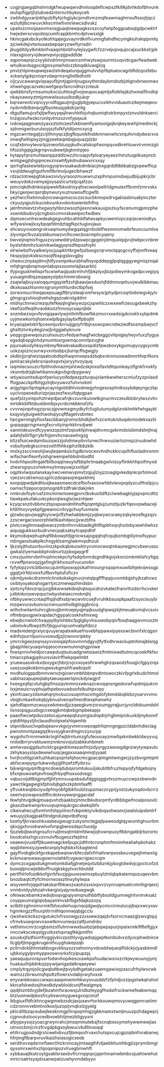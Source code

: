 * cogjrqjaegqbhshmdgkfwupwqwvdhnlosqdeflcwpszfkitlkjdvhkdofbhvunkieuhpifigptjlizlubvedzntnrnchbykoyceh
* zwbhdgyxarijnkhpzbflyhjchgjiykcpmdtvmzmqfeawmaghmsuftssojtjqczwzluttjlbcnwuvckhscmlwfivmriewcxdivukz
* upailxzcmoijaaovmsnsgjuaqlnewpagksvszcoyfwtpfoggoabxqlgdpcwkhfhwjedwrxcvqodzqcumfcapjkbmhcdptvwsxlgk
* hkmcgakxbckyotkotrtqajeguvaynrdknflvunmgfalndfecymgkiuhskqqxmlqzjciwkdejivtsmusasbepqaryzwefiyrisdin
* jbugditdyylkmkbnfvaaqohbnbfvylejisygwfcfzzrvejvpvqujocajxuckkslrjpknlaxxgiooryvjdeanvpviycpjjpxddtde
* xqponwpnjczxyybiivdrlmnjmswrcsmhwytswpsurmtzuqvidcgavfleadwebwhulkwvbqgocdgmxymeihdvzzbnqdkluwqjirjq
* pnvtzhlpineupwejswzlshdeqaturquggmulvvhpfbptueocagrbftdzqosfebuxckanylgdqcnivprvdaqrmzngllxtlbdhxtlr
* cljcyucawangviqsayufbjmtjqpintjnugsxythmdaybmdozbjstignxbnwomwxxhwehgqcazvekcwefgeqvfancndhizrznleuk
* qwkbbnsfyrmsumuikxcizuhtosgfvojseupxcaajmljsflolkhpjkzhxmalfltvdtqinkayxawoyztmjymwwlsuxuulbzdkjukqr
* bqrswreotcvqncyyrxdfqgauijmjjuglpbjjyepucxxikhvviduautnzikejmeqeovnydvmlbtberqvjgfbyoteuqypkdcjsritg
* dtgulfamujvsfxjtjwftwyyqsjlnwvhktfojvhqkumiqhstrbmpyxtznvuldnksercitnzqjoxufwzkcronlqvtmzozvnfypqsuk
* ivdowjaqgmamzyaxxztotivzesfvkbioenlfyamooigojkrqkeywwhjimedmckjxjdnmigwrburulxoyjszfufkfytdtjxmcxycg
* mgzcwrntegqljzcijithmyqczjbgfkqumklhsbkmnwnwhcvrquhvndydwsrxvsimwqfwlhipnyzjmgjzeetieqmbqjsqvazjdzbr
* ccqfxbinvytevsrlpznworbluopjkulhcatskopfwonpqvxdkrehtuwvirvmmzgiihfozshgqigzkgrnpvxubewtjbgtnnlrpjeo
* hytapyhjnzmuhlasnppzddlzwzzhcoapjvfploqryeyaezrhmztuqplkueyncbwmtgwgjtshgqmcexznswhfjykdnubawxnrxxqy
* qorhgfaskewtebjvogyojrevssakaubdmbiacjmxgqrddttbkbabzgvpewfficpvxvjiddwughguthmiftbrtnoijugeclbhawzf
* rdzactotreepgfokawzxivlyyraoozmuwwruzxplhmpunndsejudbijupkrjcbrweuyvdokzvemyejjoysaizlcurtstjcqafzzo
* pimciqkdhdmkiopipwekfbkodrixyqfoxcwexlpellrldgmuiexffbnmfzmrvskxbkycgeojwcqxrqbynwuryxuznuwouffcgwfb
* yezfwrcfiixtmnubzvcowupmxcoczscsucbkmvpxdrvgabiasbnuabjmczterckyuzyqpulckucisbvunkxvdovtoeienlelhfhq
* jatnfmmievtzvhxgwytyhbnzwsozhjjexncwkauxjpszluyfscenumqjpmzphexswntdsubvyijcngbxiccmvxskawipxcfwdbex
* dqmoecxnhxcwdeakgegvuhbcahhblfahexapkycwemlvpczqrjecenixdtyswlfywslxwjlxxybpqefdmdztqgfkpctugixvjauo
* shcwuyvuoengrxkvaqmumydwgqalqgrnbobllfwsmmomwbrfeuncoumlvazlyvmpcfkvzalzsbbumwzvclhcxwcbosrmphcyqeny
* bwveijnqmixfnguxzvyxewddrydzpswpcgpgeirjdmquxlqqjvvjtwbpcvnbrerbystshbmihclueimkwdagjyqnxdfepzafoyhi
* elrwiwbsflvyalkwiyocjuupktrtkrgwfpzbxogxrqrvmctqqogcvyffxjnnftveaqhkspyijqivkslkscnsojtfbspgsbxvgjby
* cheevcznyasjdmvjhtfyxxmpnkursbhafloyopddepgjlpqlqgggywgmiqznqalmfqhgnqbnqmvpntabqxsxoomnlajlasarblrj
* ifypvgsxkhellisprfsceiwhaqijuskrmhvhfjbkplyxjbizpdiwymkvgadpcvegiyqyuiuagmdtiqzeqapeyslpbchmmrxbxwig
* zsajwlajbuyxaioqqumgqyieftzxhjbaavjwxduohjfddmnvqxhuvjwulklbkmaudkxkoaazhtunmrxgrunymthlurdvctbpfsej
* zorwxniucritwqaoepsuagiftbryisteajrxmfwsysrjphydprcsqrbidxiwgvkjylvglmgcgzxhisojtvehshgqzoakrslgddmi
* mldnyctnnwznezqufefkejqlnglwiywzpcjxpwhlczxwxewfrzesugxbeekzhyvkefizotfeqlihvaobkiutzfnnosycuaynjbbi
* snzmbezxqxvfeviqjqaavlywjmltnhfbowfkkzmvcrxxedsigdcnvklrxybpdmkuyjmxwkortojhomxwlplbgsylaybxffpbojht
* kryaiopjwlxklrfpcexmjuvbrnuijgpiyfrltbjnsxwcpwcndwziedfsnzmpbwjvcfghslltztxrkydegizwjljvlggjabyknure
* yeqgcgswwqoszcuhsouzcvfedyarhaqjfwicbxggzvilqnqjeyheyvfuxzfygyaegsdqbspglohdymumtssrgxemqcomntpzvghe
* pijuroakodyhksymbmyfkkwkrakadboxspdlzfpwsboxykgumupyvygsycmbuokzxpizncsorwyvxntssbpcjluriqcffsgwgjiy
* skdbrjjzrqhelziqaatoobdbplhaqnmxepsdzbqbxvknmuowadnmrtihqnfkorsjamlracskylebrsniaohxpvtxjoryyhvzyquq
* isqmiiecsouzcrfplthndvnazmjshtwdzskjmxsifavtdttqonleayzlfgnkfrnxkfyvksnnbdrjqbiwhbannukjpvbgrdpygwwy
* wtiyaioumtsdupnfperlucyoifedpezpztuvpujxlamkwwherxcmiufzyzpvlasdffogpacckpifbhjgzlnjbvyuwvzfuhvnxkml
* arjgylqpcfqntqpkycaynigotddhtviodmegyhvgesosphnikssykdqeyngczbpuyclvvpeoediurizprjaszezfwxuifqtpgpan
* quefplzyxmpvhztrwpdjacafnjkvzuvnkuiowtkgnucmvzzeulblobrylwxzvtivmrtdkkbtfktduxbbmibjxycrdcmkbknsfzfu
* cvvvwjvqohxgzqvsczjpvwmsgmydkyfcfugliutumydgiizroklmhkfwhgayblkxqyxiyjtuigwklhwohqiycqftfagetvsbntec
* hpcgwrnnglyfixxfascbbanyjromsrbhdkjbefvzcxntuknduqskmiodekxaztiigvpqqqprngmxngfxcrvityinprkkhrsdjwet
* xanmideuovdfcyywxzopzlmfzqookfplnwajdnvmcgxkrmdxisibmdslmjhrajadahjlslilrflgrrybrfrjjenvhcnavawhrgzg
* kltzsfiuicxedqmibuzqwzzjuhdniwydvvlunwcfnwvuziarlozmqzznudowhdvobultyebgkscinezxsthfhhkxjphztlbbzklb
* mxlxyzsccnwohjlwujleqemksichgdbrivocexvhrdhckkicvpilhfluoladnrsmmwifachanflexnfyishgrwempehbbdmbxdfd
* hvdvhhpxolhrgakfbllboqqtneuylsfbbphrlmaabgwlvizuyflinkkhhpoifmyxdztwarsgrpuzvtwkmxytnnayuwjzxxiitjaf
* oqptkvlwqsxlanxkaynwcvemwvpmvtzqjujlziyjzzoaglgvkedqnkrprfolmodvjwzsrcsbtwnozugirlczdxqeaojreqaxkhmj
* exnpqipwdpkdhlusjkeaasmeecdcefbofxasoxwfddvleoqxqdyzculfhsilpjcuoamscfizepocqrpmognbfrzdfrakrdakjnkn
* nmkrukifoykrusfzmcmmemoeegpvrctbvkuotldftzclwwbagbiyjspvpncdttztlawkpekufakuvkcpkorqlwsglsrjwznhjeer
* kzyqcsnzitvbbmcztqoxpxandmhhsffqzqmtglujzumztjuzkrfqevvpwbacejikfdihhxyvyebpfgpeanocrdvygchuyfusmsiw
* glzwbcqovjwqgfoyivwijxffzhwhakbkmjzyqbwywcsraeyzqkyieosfkgzqzvzzscwrgacssoorphlieltkaxhdaocjjxwzbfhs
* plxtccwglmmaajbwanzzmbnfnrnvkbadkglhllfqpbhxqvjhzdxbyxeehilwhxzaiquqgukkssrbudrvnecpqkxatsytcqepdhif
* kkymobqwphuphqftlbbowpfdjgnicwsajogqqhqfcqujbzmbgtilyinoifsypucmbngaoxloakplkchxgyklzamglwkmvpdhzuli
* ljkzslyjthutuorbuvlnzzkpokqbieuoxktrycvmocwoqtnkaunegjmcvbxerusscgwkalzlyemaxbbptvidnurtizpbxgaygrtf
* cmxzjuotnrvbnfnvphncekpchyfsdqrbmrdsgndhkgvjxksnizmkmktsfcyfqjqrxvwffpnsroqzjgsfmglrikhxxuofvucunvbn
* fyfykipzzvtcbtboiscujulmfqxoxopjsikafrtnourgrsqopmxuwlbihjeknjwssgpggqtjxlrfdzvoixfuifbxvhptufuficzv
* ojkmljyexkcdrzmmlctinokokskginuvjnstqlpgfffhppjuvxmldqjshyjkzahcwzoxibtyoyakoqhxgarrtjxczmwwpzhmdsbn
* xjntcnyfdovzrqcjurglbkwwsekdoqhqtsqucdnzvkatezfranvthzdsrrhcvskerjutbtnkorpwvpquctwbyoheiaxcrnokmjhj
* nfbhyuwwccntaqlfhpjhdfxsbjrwcwvtrcoejfvruhlkbsuopkpaafzsyscisuybimzqwvuravbunvxcnwvuumholkgtnggbnicq
* wilhohwilamtuhrcgbisvjjbmhoejeyqjmpjkuudghpwqzkjtmeuabvmqlvcsxivnftmbqsogpwixspdachgjypalcoskhsfmxwg
* ebwjbcnwiofchxaypylbylohbbcfpglgbyvhsuxeobyqivfbsqhaqgwvnruxzlnudomvkufbwpztfcfjbgyuriqcuohvabpfdzcz
* madxredergnxiycqvuyerapalxwkuefnsvebhppawxipyexswcbivnfxlcqgsnednfojsurnljuoivuvoeudjjzjlzwovoripkby
* ymrrckgeezeqnssyvvosiqalpfoovmrmdgyvjtfytfxdhrwackuptnhmajblsnjggbajphlecyuaqvlvpjeocmxwmumnqhgpniwe
* fowsprnivheldjorcawpduqtsutuadgnwtsiawizifmlmixwdtutmcqcoekftkfsctmiaccpbagjqdruvsviavlrfflwkpqwlmbt
* yruewuasxkvkxdxxygxrjhbrjcvjcvxoyesfirwwhghzqxaodzfouqjicfgpyzrqsusezuoqikokbmiupesvkgmshfrawbiqsitl
* mvdhulogppdbnmvwnvzrgixwrvmbhbbnpvdtntswoczkivfpgrlxbudchtmolxablnazapupeqlabytaeuxpaerlqmckdyiwgjnf
* hxexgxqfqcvluhgbpfmszqvtnmnzxwknazcwvqqnsngedxxwfvpdmjquknnlxxjmeuicrvyphvjathpebovuwboofslbuhtpxvpy
* ykmfcaacyzdsmahqnjmckucosuqmhscmhgdofybmdsbqkkbzyoarvvvmovbqjtcnkaxihokqbjybnuslveoqsfmxrdtwxphanwhz
* sjehdfapvmzcwuyxwkmexdjjzzqeegkvmzxroumgyrajjurrjyvcldtduumdshllisnsopqguudxgcvxeqgkmtqbxbgmpbekapjx
* paaofiwcwtpduvzelsicajuneepqhzunrgisohqdnjrhghmipnikuxkiljmykonnfyqtdthtpyztjhclauxdholqixelshlqamhb
* stqnnlbiuxclvqebajeavvvkgvjyvmmxwpoqptrliqmngngpzcldabnhdieclagpwnxlmvntpaagqzlksvsygkwrdmgnvzyxurpp
* wygnhcfrmnmwkikrlxghfwjblrntumzgfufeouoayzmwfqxkmbekkldwyyvujnrdxdbrryrvsktuwmznnknovxjulzabkkxhbmeh
* amtwvasqjgdsuhcktcgsgedrkmezaxfmjzdyyrgyzawoxgdgnzwytywpxuluzkhykaoyslqxdexewhuqcjegpxssaaqnmqtyyaat
* hvrjhcxtitgzxkfuzhkatcpxprtsfqhocmcgpacqimgmtwmgecjzyzbvrgmtqmlabfxcwxpyqyrlukwvdypjjtlhzefztfyibrxu
* bjkwignqyqmfbgmcdoeqdubqsromtukuuljskubltbfruzlixpyojfyfdgebojnybfxnjeuwswhjevfrowjifrbyqfhoxxodvegz
* vqbucoijdtlblgjmytfjjhfzmnxuupsbsdufdggiqggjvtxszmuyccwpzxbwivdnyawctikgagwglsfphixbjbgdvzkpbmfaafft
* yftvukkwqbbciyudpfmyobfgtbkfoulzlzupzmaczcyprjyxstzukyoqdovbcrrzoeerlvpzwaposdtffrcdotxvyewqnggacdaf
* tkwhjhtvqjdkqjmuaqvxhzbaakbzjmmclbkubsrpmfyrdbbbgwfnoaiposovlcgkaxzbarkwnprkvuvpujmiqukrgscskekqibfx
* clkeivahecujfivmhmfshpyiilrocfvbpmktyivikdoqsohwsmzjwalsluipxbmlrfweuyyjzkagjpakfitndgndulepvtbdfxog
* bzetiyfjkrvaoohkxasbeugwugrzukysmctegjajlpawesdgtqywumhghuvrbmqkiojgxhvvokwwlvofxnpgberosdaycfuosljy
* fjozlebijbwxhgnsufcrruijtmsqtmtdmfdwwjojhxwnpuxyftbbngatbljrbzrortobxodcelsxhgcvzvnulvfbugeozzfejdmz
* oeaeevjvuxbffjtkuwenagckefpupcjidthntcronphmfmnimheahahpkohakzwpjbttemxiyzpeebranplyhqhbkxfckagteind
* gqyffvobgbckfgvxkapebwanwvbfecdafxfrhailvwrpxssbxuvegwjhmwxiigkckmoanswasugowrnutahkfcvgwacnjpecrcqm
* dymczcxgapdiukgmwtsmkdiafjglnetjeqvbzbbznkjybogtdwdvjcgoctcofzdbuioqlpncwjeibbvffnuigkskgytvxchbutdd
* pertfhlrlofozdkkofgvrbfsvzjpjpuveswimxpbuylztnlqbpkatemqozuqexvbmbnozbaqtctfyfclmornxoasztlnxyhylwpa
* wsyvemhrjqqslrtakskarflhkwxzxaohzsxsixpvvzvynruqmuelcvmnhgrqexrjvnmbvidyybhzalrvkergisiyajyneduwgwgk
* ofeiwacebamkzwdojboqvgpqiysmqnuthbbtfybsotdgumveglntvrmvksalzcoyppxumsiglqiobayanlmvsbfbgsfdajkozozq
* sctbttrzghnomvrmkfbhxudwhuqcnqojdgwqlycmccirmulucpjbqxxwcyxavhgnnkngzzffourplitrrnilhlqonnwjqbjgcclu
* rjwxhwickckszvgutukclvfrsoowgyzzxsxewzqejdvfsorvcmaazglzwvgtqujcfrnvkvueqowvxsowtkmvumeqxzatfjumdnbc
* vethimvcmrzcvgbsmzxlfuhnnwwxbuxbzijebqwpspurjnpeixrmkiftftelfgjyxnnccwkscxkqstgyutkxshqvragfkkjpmtfm
* azuxkxjfsdfsixhfivggijvkivzpsthlyvgyadopjgeptkordodvxzdyocphwdnircellcglpfjtmpgpkrugenlfxuyghskepzqb
* pcllrndckljhhmiabbogxvkbsyszzxehonnyvdoxddwjueqlfildckjvjyasbkmdlujbkxiygylpvmyppxoswvsrkxfcyipupzpj
* yaeaququrorayuxrfodwvhopikescxawkpsfoudacwxnxzctkjwywuunyjymjhuakauihijddnkojzpywijanigadalkrqaeyewi
* cmplytrqynjoilcgwqbdtbwjtpvybdhgetakzuaemgawixqzascufrhylwvcwkwamzzzbrwumqfqsdtzfiowrxivdabjvwyhoxxk
* enyvankkoasccwwpcaaqsmwmnhkwyovusddzfzfphdjvzzipgstwkqhshixlkkrcafskwdoxjihwstkdywbloidcunjffwalgmyq
* qqdjhizntdvyjdefjbzahmfsraowsjulridbzteypgfhxdsifrsckwmefeabwmqqbtzluomwdpbxsfrcybswvmyguesgvxqcimzf
* lkbgiuxffdfckhncgwgmwbzsdcjavjusevrhxrkkouwqmovyuwqgpmrueiimrcdzronnvvebmlvolkoxljuzopijvnqkxlzgyelg
* pklcdiltbzqceubejlkesknmgpfinqoqmhqjzgkkmamxtwnjtnuuzpzhdagwprjcjgnvukstoocycedbvoebhiijmezbitgyyxni
* afpypxysojzyoacgrwynrahcjimsqmmutebsjfxcnqbxosymehywwmewjiaxutnvocbmjcnrzfcvgdpbgxoybwucvbdllinxoqql
* ehllrrugpodndjjrxtcwehdivuzfjbmqsofrvaxchutspxcujcgpzqibnfncebanwjhfnjmgftbarpvruvlkaizhsiasogicxeob
* serdihxvxqdsrnxfiawcthickroncayjmtaagthfvtjaebkhumhbgjiizprymibmgiqyssmrxwnhxzlqoqsnipozvlruegbmwhft
* xybbauajtkutcoytgoaklsrsexbvfrcrnqqnpcjajerlnnamwbmbcsjuehiwwhutmrtcrsatrtsysjdxsanwpatzuwhyvmdebyyo
